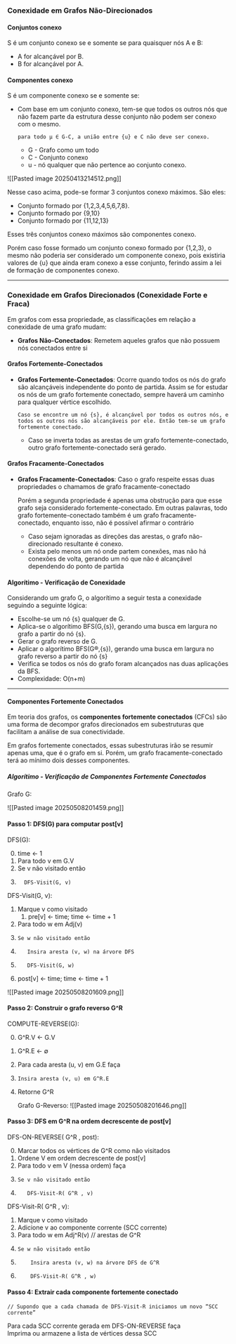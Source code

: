 ### Conexidade em Grafos Não-Direcionados
#### Conjuntos conexo

S é um conjunto conexo se e somente se para quaisquer nós A e B:

- A for alcançável por B.
- B for alcançável por A.

#### Componentes conexo

S é um componente conexo se e somente se:

- Com base em um conjunto conexo, tem-se que todos os outros nós que não fazem parte da estrutura desse conjunto não podem ser conexo com o mesmo.

	`para todo µ ∈ G-C, a união entre {u} e C não deve ser conexo.`
	
	- G - Grafo como um todo
	- C - Conjunto conexo
	- u - nó qualquer que não pertence ao conjunto conexo.

![[Pasted image 20250413214512.png]]

Nesse caso acima, pode-se formar 3 conjuntos conexo máximos. São eles:

- Conjunto formado por {1,2,3,4,5,6,7,8}.
- Conjunto formado por {9,10}
- Conjunto formado por {11,12,13}

Esses três conjuntos conexo máximos são componentes conexo. 

Porém caso fosse formado um conjunto conexo formado por {1,2,3}, o mesmo não poderia ser considerado um componente conexo, pois existiria valores de {u} que ainda eram conexo a esse conjunto, ferindo assim a lei de formação de componentes conexo.


---

### Conexidade em Grafos Direcionados (Conexidade Forte e Fraca)

Em grafos com essa propriedade, as classificações em relação a conexidade de uma grafo mudam:

- **Grafos Não-Conectados**: Remetem aqueles grafos que não possuem nós conectados entre si


#### Grafos Fortemente-Conectados 

- **Grafos Fortemente-Conectados**: Ocorre quando todos os nós do grafo são alcançáveis independente do ponto de partida. Assim se for estudar os nós de um grafo fortemente conectado, sempre haverá um caminho para qualquer vértice escolhido.

	`Caso se encontre um nó {s}, é alcançável por todos os outros nós, e todos os outros nós são alcançáveis por ele. Então tem-se um grafo fortemente conectado.`

	- Caso se inverta todas as arestas de um grafo fortemente-conectado, outro grafo fortemente-conectado será gerado.


#### Grafos Fracamente-Conectados

- **Grafos Fracamente-Conectados**: Caso o grafo respeite essas duas propriedades o chamamos de grafo fracamente-conectado

	Porém a segunda propriedade é apenas uma obstrução para que esse grafo seja considerado fortemente-conectado. 
	Em outras palavras, todo grafo fortemente-conectado também é um grafo fracamente-conectado, enquanto isso, não é possível afirmar o contrário

	- Caso sejam ignoradas as direções das arestas, o grafo não-direcionado resultante é conexo.
	 - Exista pelo menos um nó onde partem conexões, mas não há conexões de volta, gerando um nó que não é alcançável dependendo do ponto de partida


#### Algorítimo - Verificação de Conexidade

Considerando um grafo G, o algorítimo a seguir testa a conexidade seguindo a seguinte lógica:

- Escolhe-se um nó {s} qualquer de G.
- Aplica-se o algorítimo BFS(G,{s}), gerando uma busca em largura no grafo a partir do nó {s}.
- Gerar o grafo reverso de G.
- Aplicar o algorítimo BFS(G®,{s}), gerando uma busca em largura no grafo reverso a partir do nó {s}
- Verifica se todos os nós do grafo foram alcançados nas duas aplicações da BFS.
- Complexidade: O(n+m)

---
#### Componentes Fortemente Conectados 

Em teoria dos grafos, os **componentes fortemente conectados** (CFCs) são uma forma de decompor grafos direcionados em subestruturas que facilitam a análise de sua conectividade. 

Em grafos fortemente conectados, essas subestruturas irão se resumir apenas uma, que é o grafo em si. Porém, um grafo fracamente-conectado terá ao mínimo dois desses componentes.

##### Algorítimo - Verificação de Componentes Fortemente Conectados 

Grafo G:

![[Pasted image 20250508201459.png]]

#### Passo 1: DFS(G) para computar post[v]  

DFS(G):

0.  time ← 1  
1.  Para todo v em G.V  
2.    Se v não visitado então  
3.       DFS-Visit(G, v)  

DFS-Visit(G, v):

1.  Marque v como visitado  
	1.  pre[v] ← time; time ← time + 1  
2.  Para todo w em Adj(v)  
3.     Se w não visitado então  
4.        Insira aresta (v, w) na árvore DFS  
5.        DFS-Visit(G, w)  
6.  post[v] ← time; time ← time + 1  

![[Pasted image 20250508201609.png]]

#### Passo 2: Construir o grafo reverso G^R  

COMPUTE-REVERSE(G):

0.  G^R.V ← G.V  
1.  G^R.E ← ∅  
2.  Para cada aresta (u, v) em G.E faça  
3.     Insira aresta (v, u) em G^R.E  
4.  Retorne G^R  

	Grafo G-Reverso:
	![[Pasted image 20250508201646.png]]

#### Passo 3: DFS em G^R na ordem decrescente de post[v]  

DFS-ON-REVERSE( G^R , post):

0.  Marcar todos os vértices de G^R como não visitados  
1.  Ordene V em ordem decrescente de post[v]  
2.  Para todo v em V (nessa ordem) faça  
3.     Se v não visitado então  
4.        DFS-Visit-R( G^R , v)  

DFS-Visit-R( G^R , v):

1.  Marque v como visitado  
2.  Adicione v ao componente corrente (SCC corrente)  
3.  Para todo w em Adj^R(v)  // arestas de G^R  
4.     Se w não visitado então  
5.         Insira aresta (v, w) na árvore DFS de G^R  
6.         DFS-Visit-R( G^R , w)  

#### Passo 4: Extrair cada componente fortemente conectado  

	// Supondo que a cada chamada de DFS-Visit-R iniciamos um novo “SCC corrente” 

Para cada SCC corrente gerada em DFS-ON-REVERSE faça  
   Imprima ou armazene a lista de vértices dessa SCC  
